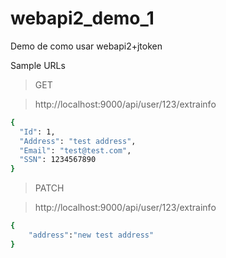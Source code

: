 # webapi2_demo_1
Demo de como usar webapi2+jtoken

Sample URLs

>GET

>http://localhost:9000/api/user/123/extrainfo

```sh
{
  "Id": 1,
  "Address": "test address",
  "Email": "test@test.com",
  "SSN": 1234567890
}
```

>PATCH

>http://localhost:9000/api/user/123/extrainfo

```sh
{
    "address":"new test address"
}
```
